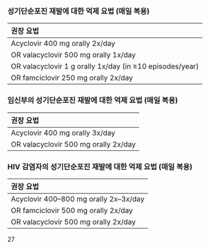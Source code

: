 ### 성기단순포진 재발에 대한 억제 요법 (매일 복용)

| 권장 요법 |
| :-------- |
| Acyclovir 400 mg orally 2x/day |
| OR valacyclovir 500 mg orally 1x/day |
| OR valacyclovir 1 g orally 1x/day (in ≥10 episodes/year) |
| OR famciclovir 250 mg orally 2x/day |

### 임신부의 성기단순포진 재발에 대한 억제 요법 (매일 복용)

| 권장 요법 |
| :-------- |
| Acyclovir 400 mg orally 3x/day |
| OR valacyclovir 500 mg orally 2x/day |

### HIV 감염자의 성기단순포진 재발에 대한 억제 요법 (매일 복용)

| 권장 요법 |
| :-------- |
| Acyclovir 400–800 mg orally 2x–3x/day |
| OR famciclovir 500 mg orally 2x/day |
| OR valacyclovir 500 mg orally 2x/day |

<PAGE>27